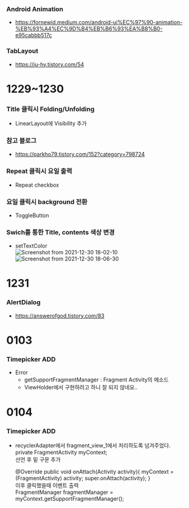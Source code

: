 
### Android Animation   
* https://fornewid.medium.com/android-ui%EC%97%90-animation-%EB%93%A4%EC%9D%B4%EB%B6%93%EA%B8%B0-e95cabbb517c   

### TabLayout   
* https://ju-hy.tistory.com/54   

# 1229~1230

### Title 클릭시 Folding/Unfolding
   
* LinearLayout에 Visibility 추가

### 참고 블로그   
* https://parkho79.tistory.com/152?category=798724   

### Repeat 클릭시 요일 출력   

* Repeat checkbox   

### 요일 클릭시 background 전환   

* ToggleButton   

### Swich를 통한 Title, contents 색상 변경

* setTextColor   
![Screenshot from 2021-12-30 18-02-10](https://user-images.githubusercontent.com/93642972/147738012-3f5f04d6-c48b-4095-94df-fda5b4538b1b.png)
![Screenshot from 2021-12-30 18-06-30](https://user-images.githubusercontent.com/93642972/147738087-bba4f1f2-c85a-454b-90ac-e6f37ca29c8a.png)

# 1231

### AlertDialog

* https://answerofgod.tistory.com/83

# 0103

### Timepicker ADD   
* Error   
	* getSupportFragmentManager : Fragment Activity의 메소드   
	* ViewHolder에서 구현하려고 하니 잘 되지 않네요..   
	
# 0104

### Timepicker ADD
* recyclerAdapter에서 fragment_view_1에서 처리하도록 넘겨주었다.   
	private FragmentActivity myContext;   
	선언 후 밑 구문 추가   
	   		   
	@Override
	public void onAttach(Activity activity){
		myContext = (FragmentActivity) activity;
		super.onAttach(activity);
	}   
	이후 클릭했을때 이벤트 출력   
	FragmentManager fragmentManager = myContext.getSupportFragmentManager();   
	

